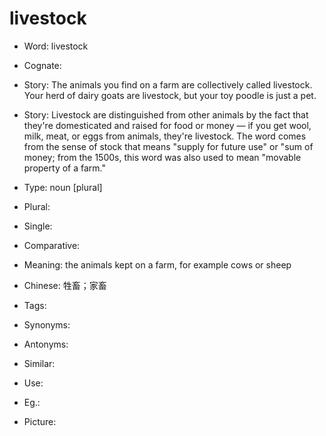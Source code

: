 # livestock

- Word: livestock
- Cognate: 
- Story: The animals you find on a farm are collectively called livestock. Your herd of dairy goats are livestock, but your toy poodle is just a pet.
- Story: Livestock are distinguished from other animals by the fact that they're domesticated and raised for food or money — if you get wool, milk, meat, or eggs from animals, they're livestock. The word comes from the sense of stock that means "supply for future use" or "sum of money; from the 1500s, this word was also used to mean "movable property of a farm."

- Type: noun [plural]
- Plural: 
- Single: 
- Comparative: 
- Meaning: the animals kept on a farm, for example cows or sheep
- Chinese: 牲畜；家畜
- Tags: 
- Synonyms: 
- Antonyms: 
- Similar: 
- Use: 
- Eg.: 
- Picture: 

